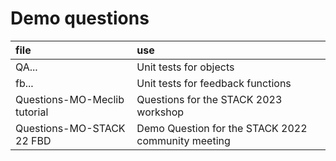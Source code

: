# Demo questions

|file|use|
|:---|:---|
|QA... | Unit tests for objects
|fb... | Unit tests for feedback functions
|Questions-MO-Meclib tutorial | Questions for the STACK 2023 workshop
|Questions-MO-STACK 22 FBD | Demo Question for the STACK 2022 community meeting


